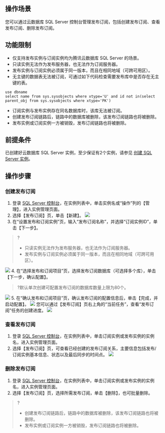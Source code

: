 ## 操作场景
您可以通过云数据库 SQL Server 控制台管理发布订阅，包括创建发布订阅、查看发布订阅、删除发布订阅。

 
## 功能限制
- 仅支持发布实例与订阅实例均为腾讯云数据库 SQL Server 的场景。
- 只读实例无法作为发布服务器，也无法作为订阅服务器。
- 发布实例与订阅实例必须属于同一版本，而且在相同地域（可跨可用区）。
- 无主键的数据表无法被订阅，可通过如下代码检查需要发布库中是否存在无主键的表。
```
use dbname
select name from sys.sysobjects where xtype='U' and id not in(select parent_obj from sys.sysobjects where xtype='PK')
```
- 订阅实例与发布实例存在同名数据库时，该库无法被订阅。
- 创建发布订阅链路后，链路中的数据库被删除，该发布订阅链路也将被删除。
- 发布实例或订阅实例一方被销毁，发布订阅链路也将被删除。
 
 
## 前提条件
已创建好云数据库 SQL Server 实例，至少保证有2个实例，请参见 [创建  SQL Server  实例](https://cloud.tencent.com/document/product/238/36822)。


## 操作步骤
### 创建发布订阅
1. 登录 [SQL Server 控制台](https://console.cloud.tencent.com/sqlserver)，在实例列表中，单击实例名或“操作”列的【管理】，进入实例管理页面。
2. 选择【发布订阅】页，单击【新建】。
![](https://main.qcloudimg.com/raw/5d546ae062e063149fc0a4ff030485b2.png)
3. 在“设置发布和订阅实例”页，输入“发布订阅名称”，并选择“订阅实例ID”，单击【下一步】。
>?
>- 只读实例无法作为发布服务器，也无法作为订阅服务器。
>- 发布实例与订阅实例必须属于同一版本，而且在相同地域（可跨可用区）。
>
![](https://main.qcloudimg.com/raw/71a850d839bee22b599285ef80aa7ea9.png)
4. 在“选择发布和订阅项目”页，选择发布订阅数据库（可选择多个库），单击【下一步，确认配置】。
>?默认单次创建可配置发布订阅的数据库数量上限为80个。
>
![](https://main.qcloudimg.com/raw/ce8bb5db1e67493a724ad07ef4c158a1.png)
5. 在“确认发布和订阅项目”页，确认发布订阅的配置信息后，单击【完成，并启动配置】。
![](https://main.qcloudimg.com/raw/6721ea06a969899f3a119a4320298335.png)
您可以通过【发布订阅】页右上角的“当前任务”，查看“发布订阅”任务的创建进度。
![](https://main.qcloudimg.com/raw/c9dba221c65ce124a28f8284d5e80231.png)


### 查看发布订阅
1. 登录 [SQL Server 控制台](https://console.cloud.tencent.com/sqlserver)，在实例列表中，单击订阅实例或发布实例的实例名，进入实例管理页面。
2. 选择【发布订阅】页，可查看已经创建的发布订阅关系，主要信息包括发布/订阅实例基本信息、状态以及最后同步的时间点。
![](https://main.qcloudimg.com/raw/29db122c3ee8837c03e5c73e50353cd8.png)

 
### 删除发布订阅
1. 登录 [SQL Server 控制台](https://console.cloud.tencent.com/sqlserver)，在实例列表中，单击订阅实例或发布实例的实例名，进入实例管理页面。
2. 选择【发布订阅】页，选择所需发布订阅，单击【删除】，也可批量删除。
>?
>- 创建发布订阅链路后，链路中的数据库被删除，该发布订阅链路也将被删除。
>- 发布实例或订阅实例一方被销毁，发布订阅链路也将被删除。

 
